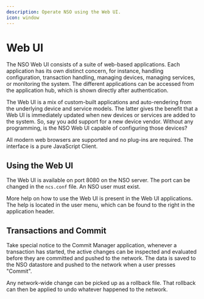```yaml
---
description: Operate NSO using the Web UI.
icon: window
---
```


# Web UI

The NSO Web UI consists of a suite of web-based applications. Each application has its own distinct concern, for instance, handling configuration, transaction handling, managing devices, managing services, or monitoring the system. The different applications can be accessed from the application hub, which is shown directly after authentication.

The Web UI is a mix of custom-built applications and auto-rendering from the underlying device and service models. The latter gives the benefit that a Web UI is immediately updated when new devices or services are added to the system. So, say you add support for a new device vendor. Without any programming, is the NSO Web UI capable of configuring those devices?

All modern web browsers are supported and no plug-ins are required. The interface is a pure JavaScript Client.

## Using the Web UI <a href="#d5e5509" id="d5e5509"></a>

The Web UI is available on port 8080 on the NSO server. The port can be changed in the `ncs.conf` file. An NSO user must exist.

More help on how to use the Web UI is present in the Web UI applications. The help is located in the user menu, which can be found to the right in the application header.

## Transactions and Commit <a href="#d5e5514" id="d5e5514"></a>

Take special notice to the Commit Manager application, whenever a transaction has started, the active changes can be inspected and evaluated before they are committed and pushed to the network. The data is saved to the NSO datastore and pushed to the network when a user presses "Commit".

Any network-wide change can be picked up as a rollback file. That rollback can then be applied to undo whatever happened to the network.
